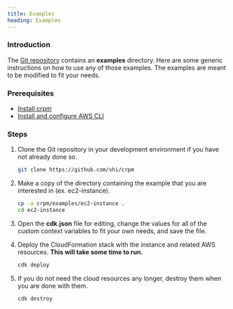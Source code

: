 ```yaml
---
title: Examples
heading: Examples
---
```

### Introduction

The [Git repository](https://github.com/shi/crpm) contains an **examples** directory.
Here are some generic instructions on how to use any of those examples.  The examples
are meant to be modified to fit your needs.

### Prerequisites

*   [Install crpm](https://shi.github.io/crpm/quick-start)
*   [Install and configure AWS CLI](https://aws.amazon.com/cli)

### Steps

1.  Clone the Git repository in your development environment if you have not already done so.

    ```bash
    git clone https://github.com/shi/crpm
    ```

2.  Make a copy of the directory containing the example that you are interested in (ex. ec2-instance).

    ```bash
    cp -a crpm/examples/ec2-instance .
    cd ec2-instance
    ```

3.  Open the **cdk.json** file for editing, change the values for all of the custom context variables to fit your own needs, and save the file.

4.  Deploy the CloudFormation stack with the instance and related AWS resources.  **This will take some time to run.**

    ```bash
    cdk deploy
    ```

5.  If you do not need the cloud resources any longer, destroy them when you are done with them.

    ```bash
    cdk destroy
    ```
